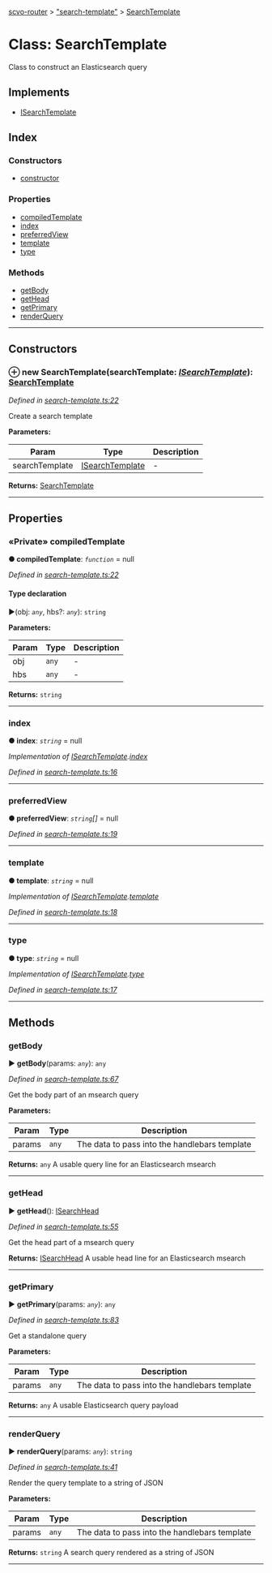 [scvo-router](../README.md) > ["search-template"](../modules/_search_template_.md) > [SearchTemplate](../classes/_search_template_.searchtemplate.md)



# Class: SearchTemplate


Class to construct an Elasticsearch query

## Implements

* [ISearchTemplate](../interfaces/_interfaces_.isearchtemplate.md)

## Index

### Constructors

* [constructor](_search_template_.searchtemplate.md#constructor)


### Properties

* [compiledTemplate](_search_template_.searchtemplate.md#compiledtemplate)
* [index](_search_template_.searchtemplate.md#index)
* [preferredView](_search_template_.searchtemplate.md#preferredview)
* [template](_search_template_.searchtemplate.md#template)
* [type](_search_template_.searchtemplate.md#type)


### Methods

* [getBody](_search_template_.searchtemplate.md#getbody)
* [getHead](_search_template_.searchtemplate.md#gethead)
* [getPrimary](_search_template_.searchtemplate.md#getprimary)
* [renderQuery](_search_template_.searchtemplate.md#renderquery)



---
## Constructors
<a id="constructor"></a>


### ⊕ **new SearchTemplate**(searchTemplate: *[ISearchTemplate](../interfaces/_interfaces_.isearchtemplate.md)*): [SearchTemplate](_search_template_.searchtemplate.md)


*Defined in [search-template.ts:22](https://github.com/scvodigital/scvo-router/blob/35f78e1/src/search-template.ts#L22)*



Create a search template


**Parameters:**

| Param | Type | Description |
| ------ | ------ | ------ |
| searchTemplate | [ISearchTemplate](../interfaces/_interfaces_.isearchtemplate.md)   |  - |





**Returns:** [SearchTemplate](_search_template_.searchtemplate.md)

---


## Properties
<a id="compiledtemplate"></a>

### «Private» compiledTemplate

**●  compiledTemplate**:  *`function`*  =  null

*Defined in [search-template.ts:22](https://github.com/scvodigital/scvo-router/blob/35f78e1/src/search-template.ts#L22)*


#### Type declaration
►(obj: *`any`*, hbs?: *`any`*): `string`



**Parameters:**

| Param | Type | Description |
| ------ | ------ | ------ |
| obj | `any`   |  - |
| hbs | `any`   |  - |





**Returns:** `string`






___

<a id="index"></a>

###  index

**●  index**:  *`string`*  =  null

*Implementation of [ISearchTemplate](../interfaces/_interfaces_.isearchtemplate.md).[index](../interfaces/_interfaces_.isearchtemplate.md#index)*

*Defined in [search-template.ts:16](https://github.com/scvodigital/scvo-router/blob/35f78e1/src/search-template.ts#L16)*





___

<a id="preferredview"></a>

###  preferredView

**●  preferredView**:  *`string`[]*  =  null

*Defined in [search-template.ts:19](https://github.com/scvodigital/scvo-router/blob/35f78e1/src/search-template.ts#L19)*





___

<a id="template"></a>

###  template

**●  template**:  *`string`*  =  null

*Implementation of [ISearchTemplate](../interfaces/_interfaces_.isearchtemplate.md).[template](../interfaces/_interfaces_.isearchtemplate.md#template)*

*Defined in [search-template.ts:18](https://github.com/scvodigital/scvo-router/blob/35f78e1/src/search-template.ts#L18)*





___

<a id="type"></a>

###  type

**●  type**:  *`string`*  =  null

*Implementation of [ISearchTemplate](../interfaces/_interfaces_.isearchtemplate.md).[type](../interfaces/_interfaces_.isearchtemplate.md#type)*

*Defined in [search-template.ts:17](https://github.com/scvodigital/scvo-router/blob/35f78e1/src/search-template.ts#L17)*





___


## Methods
<a id="getbody"></a>

###  getBody

► **getBody**(params: *`any`*): `any`



*Defined in [search-template.ts:67](https://github.com/scvodigital/scvo-router/blob/35f78e1/src/search-template.ts#L67)*



Get the body part of an msearch query


**Parameters:**

| Param | Type | Description |
| ------ | ------ | ------ |
| params | `any`   |  The data to pass into the handlebars template |





**Returns:** `any`
A usable query line for an Elasticsearch msearch






___

<a id="gethead"></a>

###  getHead

► **getHead**(): [ISearchHead](../interfaces/_interfaces_.isearchhead.md)



*Defined in [search-template.ts:55](https://github.com/scvodigital/scvo-router/blob/35f78e1/src/search-template.ts#L55)*



Get the head part of a msearch query




**Returns:** [ISearchHead](../interfaces/_interfaces_.isearchhead.md)
A usable head line for an Elasticsearch msearch






___

<a id="getprimary"></a>

###  getPrimary

► **getPrimary**(params: *`any`*): `any`



*Defined in [search-template.ts:83](https://github.com/scvodigital/scvo-router/blob/35f78e1/src/search-template.ts#L83)*



Get a standalone query


**Parameters:**

| Param | Type | Description |
| ------ | ------ | ------ |
| params | `any`   |  The data to pass into the handlebars template |





**Returns:** `any`
A usable Elasticsearch query payload






___

<a id="renderquery"></a>

###  renderQuery

► **renderQuery**(params: *`any`*): `string`



*Defined in [search-template.ts:41](https://github.com/scvodigital/scvo-router/blob/35f78e1/src/search-template.ts#L41)*



Render the query template to a string of JSON


**Parameters:**

| Param | Type | Description |
| ------ | ------ | ------ |
| params | `any`   |  The data to pass into the handlebars template |





**Returns:** `string`
A search query rendered as a string of JSON






___


